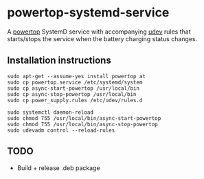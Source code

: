 # powertop-systemd-service

A [powertop](https://01.org/powertop) SystemD service with accompanying [udev](https://man7.org/linux/man-pages/man7/udev.7.html) rules that starts/stops the service when the battery charging status changes.

## Installation instructions

```
sudo apt-get --assume-yes install powertop at
sudo cp powertop.service /etc/systemd/system
sudo cp async-start-powertop /usr/local/bin
sudo cp async-stop-powertop /usr/local/bin
sudo cp power_supply.rules /etc/udev/rules.d

sudo systemctl daemon-reload
sudo chmod 755 /usr/local/bin/async-start-powertop
sudo chmod 755 /usr/local/bin/async-stop-powertop
sudo udevadm control --reload-rules
```

## TODO
- Build + release .deb package